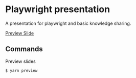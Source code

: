 # Playwright presentation
A presentation for playwright and basic knowledge sharing.

[Preview Slide](https://zestzero.github.io/playwright-poc-slides/slide.html)

## Commands
Preview slides
```shell
$ yarn preview
```
